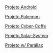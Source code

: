 
<a target="_blank" href="https://kysas1.github.io/Projeto-Android/#">Projeto Android</a>

<a target="_blank" href="https://kysas1.github.io/HTML-CSS/Pokemon-Page desktop">Projeto Pokemon</a>

<a target="_blank" href="https://kysas1.github.io/Landing-page-Cyber-Coffe/index.html">Projeto Cyber-Coffe</a>

<a target="_blank" href="https://kysas1.github.io/HTML-CSS/projeto-solarsystem/">Projeto Solar-System</a>

<a target="_blank" href="https://kysas1.github.io/Parallax---jp/">Projeto w/ Parallax </a>
